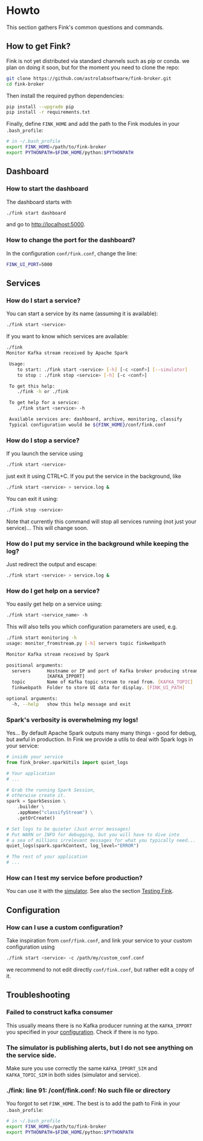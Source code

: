 # Howto

This section gathers Fink's common questions and commands.

## How to get Fink?

Fink is not yet distributed via standard channels such as pip or conda. we plan on doing it soon, but for the moment you need to clone the repo:

```bash
git clone https://github.com/astrolabsoftware/fink-broker.git
cd fink-broker
```

Then install the required python dependencies:

```bash
pip install --upgrade pip
pip install -r requirements.txt
```

Finally, define `FINK_HOME` and add the path to the Fink modules in your `.bash_profile`:

```bash
# in ~/.bash_profile
export FINK_HOME=/path/to/fink-broker
export PYTHONPATH=$FINK_HOME/python:$PYTHONPATH
```

## Dashboard

### How to start the dashboard

The dashboard starts with

```bash
./fink start dashboard
```

and go to [http://localhost:5000](http://localhost:5000).

### How to change the port for the dashboard?

In the configuration `conf/fink.conf`, change the line:

```bash
FINK_UI_PORT=5000
```

## Services

### How do I start a service?

You can start a service by its name (assuming it is available):

```bash
./fink start <service>
```

If you want to know which services are available:

```bash
./fink
Monitor Kafka stream received by Apache Spark

 Usage:
 	to start: ./fink start <service> [-h] [-c <conf>] [--simulator]
 	to stop : ./fink stop <service> [-h] [-c <conf>]

 To get this help:
 	./fink -h or ./fink

 To get help for a service:
 	./fink start <service> -h

 Available services are: dashboard, archive, monitoring, classify
 Typical configuration would be ${FINK_HOME}/conf/fink.conf
```

### How do I stop a service?

If you launch the service using

```bash
./fink start <service>
```

just exit it using CTRL+C. If you put the service in the background, like

```bash
./fink start <service> > service.log &
```

You can exit it using:

```bash
./fink stop <service>
```

Note that currently this command will stop all services running (not just your service)... This will change soon.

### How do I put my service in the background while keeping the log?

Just redirect the output and escape:

```bash
./fink start <service> > service.log &
```

### How do I get help on a service?

You easily get help on a service using:

```bash
./fink start <service_name> -h
```

This will also tells you which configuration parameters are used, e.g.

```bash
./fink start monitoring -h
usage: monitor_fromstream.py [-h] servers topic finkwebpath

Monitor Kafka stream received by Spark

positional arguments:
  servers      Hostname or IP and port of Kafka broker producing stream.
               [KAFKA_IPPORT]
  topic        Name of Kafka topic stream to read from. [KAFKA_TOPIC]
  finkwebpath  Folder to store UI data for display. [FINK_UI_PATH]

optional arguments:
  -h, --help   show this help message and exit
```

### Spark's verbosity is overwhelming my logs!

Yes... By default Apache Spark outputs many many things - good for debug, but awful in production. In Fink we provide a utils to deal with Spark logs in your service:

```python
# inside your service
from fink_broker.sparkUtils import quiet_logs

# Your application
# ...

# Grab the running Spark Session,
# otherwise create it.
spark = SparkSession \
    .builder \
    .appName("classifyStream") \
    .getOrCreate()

# Set logs to be quieter (Just error messages)
# Put WARN or INFO for debugging, but you will have to dive into
# a sea of millions irrelevant messages for what you typically need...
quiet_logs(spark.sparkContext, log_level="ERROR")

# The rest of your application
# ...
```

### How can I test my service before production?

You can use it with the [simulator](simulator.md). See also the section [Testing Fink](testing-fink.md).

## Configuration

### How can I use a custom configuration?

Take inspiration from `conf/fink.conf`, and link your service to your custom configuration using

```bash
./fink start <service> -c /path/my/custom_conf.conf
```

we recommend to not edit directly `conf/fink.conf`, but rather edit a copy of it.

## Troubleshooting

### Failed to construct kafka consumer

This usually means there is no Kafka producer running at the `KAFKA_IPPORT` you specified in your [configuration](configuration.md). Check if there is no typo.

### The simulator is publishing alerts, but I do not see anything on the service side.

Make sure you use correctly the same `KAFKA_IPPORT_SIM` and `KAFKA_TOPIC_SIM` in both sides (simulator and service).


### ./fink: line 91: /conf/fink.conf: No such file or directory

You forgot to set `FINK_HOME`. The best is to add the path to Fink in your `.bash_profile`:

```bash
# in ~/.bash_profile
export FINK_HOME=/path/to/fink-broker
export PYTHONPATH=$FINK_HOME/python:$PYTHONPATH
```
